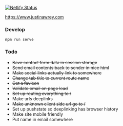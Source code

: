 [![Netlify Status](https://api.netlify.com/api/v1/badges/638b69af-b193-4615-b52c-476d275b147c/deploy-status)](https://app.netlify.com/sites/serene-northcutt-87356f/deploys)

https://www.justinawrey.com

### Develop
`npm run serve`

### Todo
* ~~Save contact form data in session storage~~
* ~~Send email contents back to sender in nice html~~
* ~~Make social links actually link to somewhere~~
* ~~Change tab title to current route name~~
* ~~Get a favicon~~
* ~~Validate email on page load~~
* ~~Set up routing everything to /~~
* ~~Make urls deeplinks~~
* ~~Make unknown client side url go to /~~
* Set up pushstate so deeplinking has browser history
* Make site mobile friendly
* Put name in email somewhere
